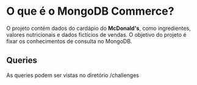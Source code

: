 # O que é o MongoDB Commerce?
  O projeto contém dados do cardápio do **McDonald's**, como ingredientes, valores nutricionais e dados fictícios de vendas.
  O objetivo do projeto é fixar os conhecimentos de consulta no MongoDB.

## Queries
As queries podem ser vistas no diretório /challenges
